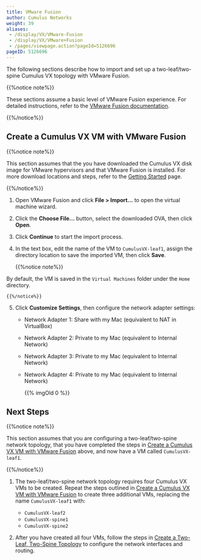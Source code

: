 ```yaml
---
title: VMware Fusion
author: Cumulus Networks
weight: 39
aliases:
 - /display/VX/VMware-Fusion
 - /display/VX/VMware+Fusion
 - /pages/viewpage.action?pageId=5126696
pageID: 5126696
---
```

The following sections describe how to import and set up a
two-leaf/two-spine Cumulus VX topology with VMware Fusion.

{{%notice note%}}

These sections assume a basic level of VMware Fusion experience. For
detailed instructions, refer to the 
[VMware Fusion documentation](https://www.vmware.com/support/pubs/fusion_pubs.html).

{{%/notice%}}

## Create a Cumulus VX VM with VMware Fusion

{{%notice note%}}

This section assumes that the you have downloaded the Cumulus VX disk
image for VMware hypervisors and that VMware Fusion is installed. For
more download locations and steps, refer to the
[Getting Started](/cumulus-vx/Getting-Started/) page.

{{%/notice%}}

1.  Open VMware Fusion and click **File \> Import...** to open the
    virtual machine wizard.

2.  Click the **Choose File...** button, select the downloaded OVA, then
    click **Open**.

3.  Click **Continue** to start the import process.

4.  In the text box, edit the name of the VM to `CumulusVX-leaf1`,
    assign the directory location to save the imported VM, then click
    **Save**.

    {{%notice note%}}

By default, the VM is saved in the `Virtual Machines` folder under
    the `Home` directory.

    {{%/notice%}}

5.  Click **Customize Settings**, then configure the network adapter
    settings:

      - Network Adapter 1: Share with my Mac (equivalent to NAT in VirtualBox)
      - Network Adapter 2: Private to my Mac (equivalent to Internal Network)
      - Network Adapter 3: Private to my Mac (equivalent to Internal Network)
      - Network Adapter 4: Private to my Mac (equivalent to Internal Network)

        {{% imgOld 0 %}}

## Next Steps

{{%notice note%}}

This section assumes that you are configuring a two-leaf/two-spine
network topology, that you have completed the steps in
[Create a Cumulus VX VM with VMware Fusion](#create-a-cumulus-vx-vm-with-vmware-fusion)
above, and now have a VM called `CumulusVX-leaf1`.

{{%/notice%}}

1.  The two-leaf/two-spine network topology requires four Cumulus VX VMs
    to be created. Repeat the steps outlined in
    [Create a Cumulus VX VM with VMware Fusion](#create-a-cumulus-vx-vm-with-vmware-fusion)
    to create three additional VMs, replacing the name `CumulusVX-leaf1` with:

      - `CumulusVX-leaf2`
      - `CumulusVX-spine1`
      - `CumulusVX-spine2`

2.  After you have created all four VMs, follow the steps in
    [Create a Two-Leaf, Two-Spine Topology](/cumulus-vx/Create-a-Two-Leaf-Two-Spine-Topology)
    to configure the network interfaces and routing.
